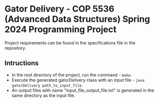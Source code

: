 # Gator Delivery - COP 5536 (Advanced Data Structures) Spring 2024 Programming Project

Project requirements can be found in the specifications file in the repository.

## Intructions
- In the root directory of the project, run the command - `make`.
- Execute the generated gatorDelivery class with an input file - `java gatorDelivery path_to_input_file`.
- An output files with name "input_file_output_file.txt" is generated in the same directory as the input file.

